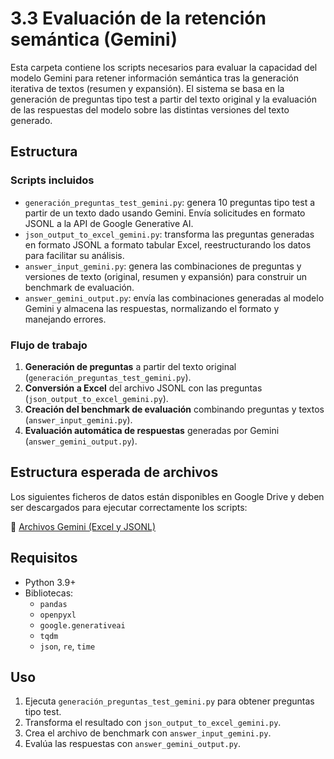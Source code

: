 # 3.3 Evaluación de la retención semántica (Gemini)

Esta carpeta contiene los scripts necesarios para evaluar la capacidad del modelo Gemini para retener información semántica tras la generación iterativa de textos (resumen y expansión). El sistema se basa en la generación de preguntas tipo test a partir del texto original y la evaluación de las respuestas del modelo sobre las distintas versiones del texto generado.

## Estructura

### Scripts incluidos

- `generación_preguntas_test_gemini.py`: genera 10 preguntas tipo test a partir de un texto dado usando Gemini. Envía solicitudes en formato JSONL a la API de Google Generative AI.
- `json_output_to_excel_gemini.py`: transforma las preguntas generadas en formato JSONL a formato tabular Excel, reestructurando los datos para facilitar su análisis.
- `answer_input_gemini.py`: genera las combinaciones de preguntas y versiones de texto (original, resumen y expansión) para construir un benchmark de evaluación.
- `answer_gemini_output.py`: envía las combinaciones generadas al modelo Gemini y almacena las respuestas, normalizando el formato y manejando errores.

### Flujo de trabajo

1. **Generación de preguntas** a partir del texto original (`generación_preguntas_test_gemini.py`).
2. **Conversión a Excel** del archivo JSONL con las preguntas (`json_output_to_excel_gemini.py`).
3. **Creación del benchmark de evaluación** combinando preguntas y textos (`answer_input_gemini.py`).
4. **Evaluación automática de respuestas** generadas por Gemini (`answer_gemini_output.py`).

## Estructura esperada de archivos

Los siguientes ficheros de datos están disponibles en Google Drive y deben ser descargados para ejecutar correctamente los scripts:

📂 [Archivos Gemini (Excel y JSONL)](https://doi.org/10.5281/zenodo.15714532)

## Requisitos

- Python 3.9+
- Bibliotecas:
  - `pandas`
  - `openpyxl`
  - `google.generativeai`
  - `tqdm`
  - `json`, `re`, `time`

## Uso

1. Ejecuta `generación_preguntas_test_gemini.py` para obtener preguntas tipo test.
2. Transforma el resultado con `json_output_to_excel_gemini.py`.
3. Crea el archivo de benchmark con `answer_input_gemini.py`.
4. Evalúa las respuestas con `answer_gemini_output.py`.
